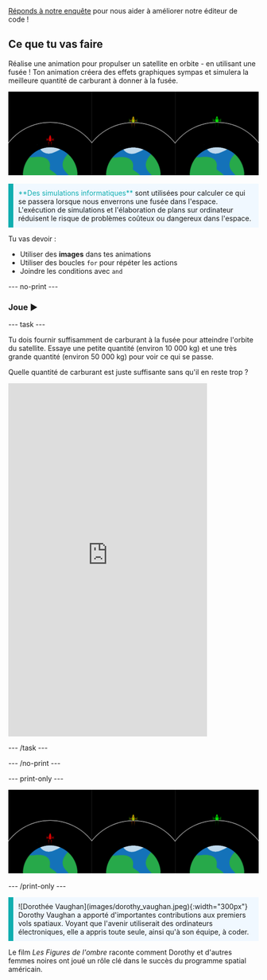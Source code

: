 <div class="c-survey-banner" style="width:100%">
  <a class="c-survey-banner__link" href="https://form.raspberrypi.org/f/code-editor-feedback" target="_blank">Réponds à notre enquête</a> pour nous aider à améliorer notre éditeur de code !
</div>

## Ce que tu vas faire

Réalise une animation pour propulser un satellite en orbite - en utilisant une fusée ! Ton animation créera des effets graphiques sympas et simulera la meilleure quantité de carburant à donner à la fusée.

![Écrans côte à côte montrant une fusée verte en orbite et une fusée rouge qui n'a pas réussi à atteindre l'orbite.](images/showcase.png)

<p style="border-left: solid; border-width:10px; border-color: #0faeb0; background-color: aliceblue; padding: 10px;">
<span style="color: #0faeb0">**Des simulations informatiques**</span> sont utilisées pour calculer ce qui se passera lorsque nous enverrons une fusée dans l'espace. L'exécution de simulations et l'élaboration de plans sur ordinateur réduisent le risque de problèmes coûteux ou dangereux dans l'espace.
</p>

Tu vas devoir :
+ Utiliser des **images** dans tes animations
+ Utiliser des boucles `for` pour répéter les actions
+ Joindre les conditions avec `and`

--- no-print ---

### Joue ▶️

--- task ---

<div style="display: flex; flex-wrap: wrap">
<div style="flex-basis: 175px; flex-grow: 1">  
Tu dois fournir suffisamment de carburant à la fusée pour atteindre l'orbite du satellite. Essaye une petite quantité (environ 10 000 kg) et une très grande quantité (environ 50 000 kg) pour voir ce qui se passe. 

Quelle quantité de carburant est juste suffisante sans qu'il en reste trop ?
</div>
<iframe src="https://editor.raspberrypi.org/en/embed/viewer/rocket-launch-example-fr-fr" width="400" height="710" frameborder="0" marginwidth="0" marginheight="0" allowfullscreen>
</iframe>
</div>

--- /task ---

--- /no-print ---

--- print-only ---

![Exemple de projet terminé de fusées volant dans l'espace.](images/showcase.png)

--- /print-only ---

<p style="border-left: solid; border-width:10px; border-color: #0faeb0; background-color: aliceblue; padding: 10px;">
![Dorothée Vaughan](images/dorothy_vaughan.jpeg){:width="300px"} Dorothy Vaughan a apporté d'importantes contributions aux premiers vols spatiaux. Voyant que l'avenir utiliserait des ordinateurs électroniques, elle a appris toute seule, ainsi qu'à son équipe, à coder.

Le film *Les Figures de l'ombre* raconte comment Dorothy et d'autres femmes noires ont joué un rôle clé dans le succès du programme spatial américain. 

